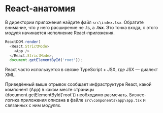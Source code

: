 # React-анатомия

В директории приложения найдите файл `src\index.tsx`. Обратите внимание, что у него расширение не .ts, а **.tsx**. Это точка входа, с этого модуля начинается исполнение React-приложения.

```ts
ReactDOM.render(
  <React.StrictMode>
    <App />
  </React.StrictMode>,
  document.getElementById('root'));
```

React часто используется в связке TypeScript + JSX, где JSX — диалект XML.

Приведённый выше отрывок сообщает инфраструктуре React, какой компонент (App) в каком месте страницы (document.getElementById('root')) необходимо размечать. Бизнес-логика приложения описана в файле `src\components\app\app.tsx` и связанных с ним модулях.
